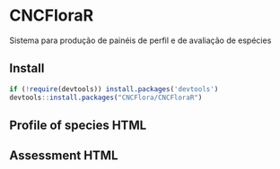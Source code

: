 # CNCFloraR
Sistema para produção de painéis de perfil e de avaliação de espécies

## Install

```r
if (!require(devtools)) install.packages('devtools')
devtools::install.packages("CNCFlora/CNCFloraR")
```

## Profile of species HTML

## Assessment HTML
